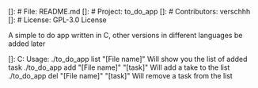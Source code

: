 []: # File: README.md
[]: # Project: to_do_app
[]: # Contributors: verschhh
[]: # License: GPL-3.0 License

A simple to do app written in C, other versions in different languages be added later

[]: C:
Usage:
./to_do_app list "[File name]"
        Will show you the list of added task
./to_do_app add "[File name]" "[task]"
        Will add a take to the list
./to_do_app del "[File name]" "[task]"
        Will remove a task from the list